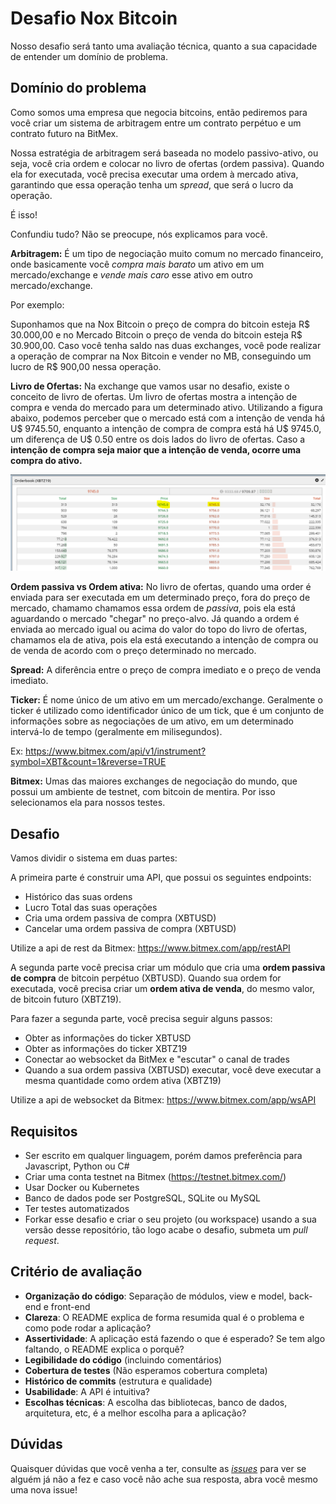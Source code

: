 # Desafio Nox Bitcoin

Nosso desafio será tanto uma avaliação técnica, quanto a sua capacidade de entender um domínio de problema.

## Domínio do problema

Como somos uma empresa que negocia bitcoins, então pediremos para você criar um sistema de arbitragem entre um contrato perpétuo e um contrato futuro na BitMex. 

Nossa estratégia de arbitragem será baseada no modelo passivo-ativo, ou seja, você cria ordem e colocar no livro de ofertas (ordem passiva). Quando ela for executada, você precisa executar uma ordem à mercado ativa, garantindo que essa operação tenha um *spread*, que será o lucro da operação.

É isso!

Confundiu tudo? Não se preocupe, nós explicamos para você.

**Arbitragem:** É um tipo de negociação muito comum no mercado financeiro, onde basicamente você *compra mais barato* um ativo em um mercado/exchange e *vende mais caro* esse ativo em outro mercado/exchange.

Por exemplo:

Suponhamos que na Nox Bitcoin o preço de compra do bitcoin esteja R$ 30.000,00 e no Mercado Bitcoin o preço de venda do bitcoin esteja R$ 30.900,00. Caso você tenha saldo nas duas exchanges, você pode realizar a operação de comprar na Nox Bitcoin e vender no MB, conseguindo um lucro de R$ 900,00 nessa operação.

**Livro de Ofertas:** Na exchange que vamos usar no desafio, existe o conceito de livro de ofertas. Um livro de ofertas mostra a intenção de compra e venda do mercado para um determinado ativo. Utilizando a figura abaixo, podemos perceber que o mercado está com a intenção de venda há U$ 9745.50, enquanto a intenção de compra de compra está há U$ 9745.0, um diferença de U$ 0.50 entre os dois lados do livro de ofertas. Caso a **intenção de compra seja maior que a intenção de venda, ocorre uma compra do ativo.**

![Exemplo de orderbook](/orderbook.PNG)





**Ordem passiva vs Ordem ativa:** No livro de ofertas, quando uma order é enviada para ser executada em um determinado preço, fora do preço de mercado, chamamo chamamos essa ordem de *passiva*, pois ela está aguardando o mercado "chegar" no preço-alvo. Já quando a ordem é enviada ao mercado igual ou acima do valor do topo do livro de ofertas, chamamos ela de ativa, pois ela está executando a intenção de compra ou de venda de acordo com o preço determinado no mercado.

**Spread:** A diferência entre o preço de compra imediato e o preço de venda imediato.

**Ticker:** É nome único de um ativo em um mercado/exchange. Geralmente o ticker é utilizado como identificador único de um tick, que é um conjunto de informações sobre as negociações de um ativo, em um determinado intervá-lo de tempo (geralmente em milisegundos).

Ex: 
https://www.bitmex.com/api/v1/instrument?symbol=XBT&count=1&reverse=TRUE

**Bitmex:** Umas das maiores exchanges de negociação do mundo, que possui um ambiente de testnet, com bitcoin de mentira. Por isso selecionamos ela para nossos testes.

## Desafio

Vamos dividir o sistema em duas partes:

A primeira parte é construir uma API, que possui os seguintes endpoints:

- Histórico das suas ordens
- Lucro Total das suas operações
- Cria uma ordem passiva de compra (XBTUSD)
- Cancelar uma ordem passiva de compra (XBTUSD) 

Utilize a api de rest da Bitmex: https://www.bitmex.com/app/restAPI

A segunda parte você precisa criar um módulo que cria uma **ordem passiva de compra** de bitcoin perpétuo (XBTUSD). Quando sua ordem for executada, você precisa criar um **ordem ativa de venda**, do mesmo valor, de bitcoin futuro (XBTZ19).

Para fazer a segunda parte, você precisa seguir alguns passos:

- Obter as informações do ticker XBTUSD
- Obter as informações do ticker XBTZ19
- Conectar ao websocket da BitMex e "escutar" o canal de trades
- Quando a sua ordem passiva (XBTUSD) executar, você deve executar a mesma quantidade como ordem ativa (XBTZ19)


Utilize a api de websocket da Bitmex: https://www.bitmex.com/app/wsAPI

## Requisitos

- Ser escrito em qualquer linguagem, porém damos preferência para Javascript, Python ou C#
- Criar uma conta testnet na Bitmex (https://testnet.bitmex.com/)
- Usar Docker ou Kubernetes
- Banco de dados pode ser PostgreSQL, SQLite ou MySQL
- Ter testes automatizados
- Forkar esse desafio e criar o seu projeto (ou workspace) usando a sua versão desse repositório, tão logo acabe o desafio, submeta um _pull request_. 

## Critério de avaliação

-   **Organização do código**: Separação de módulos, view e model, back-end e front-end
-   **Clareza**: O README explica de forma resumida qual é o problema e como pode rodar a aplicação?
-   **Assertividade**: A aplicação está fazendo o que é esperado? Se tem algo faltando, o README explica o porquê?
-   **Legibilidade do código** (incluindo comentários)
-   **Cobertura de testes** (Não esperamos cobertura completa)
-   **Histórico de commits** (estrutura e qualidade)
-   **Usabilidade**: A API é intuitiva?
-   **Escolhas técnicas**: A escolha das bibliotecas, banco de dados, arquitetura, etc, é a melhor escolha para a aplicação?

## Dúvidas

Quaisquer dúvidas que você venha a ter, consulte as [_issues_](https://github.com/jpso/noxbitcoin-challenge/issues) para ver se alguém já não a fez e caso você não ache sua resposta, abra você mesmo uma nova issue!

